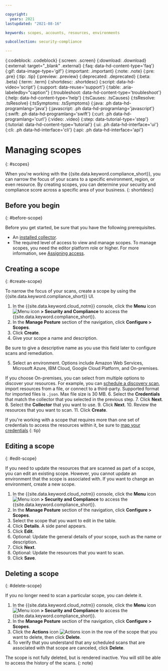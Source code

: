 ```yaml
---

copyright:
  years: 2021
lastupdated: "2021-08-16"

keywords: scopes, accounts, resources, environments

subcollection: security-compliance

---
```


{:codeblock: .codeblock}
{:screen: .screen}
{:download: .download}
{:external: target="_blank" .external}
{:faq: data-hd-content-type='faq'}
{:gif: data-image-type='gif'}
{:important: .important}
{:note: .note}
{:pre: .pre}
{:tip: .tip}
{:preview: .preview}
{:deprecated: .deprecated}
{:beta: .beta}
{:term: .term}
{:shortdesc: .shortdesc}
{:script: data-hd-video='script'}
{:support: data-reuse='support'}
{:table: .aria-labeledby="caption"}
{:troubleshoot: data-hd-content-type='troubleshoot'}
{:help: data-hd-content-type='help'}
{:tsCauses: .tsCauses}
{:tsResolve: .tsResolve}
{:tsSymptoms: .tsSymptoms}
{:java: .ph data-hd-programlang='java'}
{:javascript: .ph data-hd-programlang='javascript'}
{:swift: .ph data-hd-programlang='swift'}
{:curl: .ph data-hd-programlang='curl'}
{:video: .video}
{:step: data-tutorial-type='step'}
{:tutorial: data-hd-content-type='tutorial'}
{:ui: .ph data-hd-interface='ui'}
{:cli: .ph data-hd-interface='cli'}
{:api: .ph data-hd-interface='api'}


# Managing scopes
{: #scopes}

When you're working with the {{site.data.keyword.compliance_short}}, you can narrow the focus of your scans to a specific environment, region, or even resource. By creating scopes, you can determine your security and compliance score across a specific area of your business. 
{: shortdesc}


## Before you begin
{: #before-scope}

Before you get started, be sure that you have the following prerequisites.

- An [installed collector](/docs/security-compliance?topic=security-compliance-collector).
- The required level of access to view and manage scopes. To manage scopes, you need the editor platform role or higher. For more information, see [Assigning access](/docs/security-compliance?topic=security-compliance-access-management).

## Creating a scope
{: #create-scope}

To narrow the focus of your scans, create a scope by using the {{site.data.keyword.compliance_short}} UI.

1. In the {{site.data.keyword.cloud_notm}} console, click the **Menu** icon ![Menu icon](../icons/icon_hamburger.svg) **> Security and Compliance** to access the {{site.data.keyword.compliance_short}}.
2. In the **Manage Posture** section of the navigation, click **Configure > Scopes**.
3. Click **Create**.
4. Give your scope a name and description.

  Be sure to give a descriptive name as you use this field later to configure scans and remediation.

5. Select an environment. Options include Amazon Web Services, Microsoft Azure, IBM Cloud, Google Cloud Platform, and On-premises.

  If you choose On-premises, you can select from multiple options to discover your resources. For example, you can [schedule a discovery scan](/docs/security-compliance?topic=security-compliance-schedule-scan), import resources from a file, or connect to a third-party. Supported format for imported files is  `.json`. Max file size is 30 MB.
6. Select the **Credentials** that match the collector that you selected in the previous step.
7. Click **Next**.
8. Select the **Collector** that you want to use.
9. Click **Next**.
10. Review the resources that you want to scan.
11. Click **Create**.

If you're working with a scope that requires more than one set of credentials to access the resources within it, be sure to [map your credentials](/docs/security-compliance?topic=security-compliance-credentials)
{: tip}


## Editing a scope
{: #edit-scope}

If you need to update the resources that are scanned as part of a scope, you can edit an existing scope. However, you cannot update an environment that the scope is associated with. If you want to change an environment, create a new scope.

1. In the {{site.data.keyword.cloud_notm}} console, click the **Menu** icon ![Menu icon](../icons/icon_hamburger.svg) **> Security and Compliance** to access the {{site.data.keyword.compliance_short}}.
2. In the **Manage Posture** section of the navigation, click **Configure > Scopes**.
3. Select the scope that you want to edit in the table.
4. Click **Details**. A side panel appears.
5. Click **Edit**.
5. Optional: Update the general details of your scope, such as the name or description. 
6. Click **Next**.
7. Optional: Update the resources that you want to scan.
8. Click **Save**.

## Deleting a scope
{: #delete-scope}

If you no longer need to scan a particular scope, you can delete it.

1. In the {{site.data.keyword.cloud_notm}} console, click the **Menu** icon ![Menu icon](../icons/icon_hamburger.svg) **> Security and Compliance** to access the {{site.data.keyword.compliance_short}}.
2. In the **Manage Posture** section of the navigation, click **Configure > Scopes**.
3. Click the **Actions** icon ![Actions icon](../icons/actions-icon-vertical.svg) in the row of the scope that you want to delete, then click **Delete**.
4. To verify that you understand that any scheduled scans that are associated with that scope are canceled, click **Delete**.

The scope is not fully deleted, but is rendered inactive. You will still be able to access the history of the scans.
{: note}


